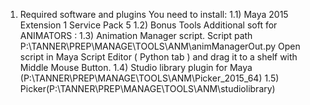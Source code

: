 1) Required software and plugins
You need to install:
1.1) Maya 2015 Extension 1 Service Pack 5
1.2) Bonus Tools
Additional soft for ANIMATORS :
1.3) Animation Manager script. Script path P:\TANNER\PREP\MANAGE\TOOLS\ANM\animManagerOut.py Open script in Maya Script Editor ( Python tab ) and drag it to a shelf with Middle Mouse Button. 1.4) Studio library plugin for Maya (P:\TANNER\PREP\MANAGE\TOOLS\ANM\Picker_2015_64\) 1.5) Picker(P:\TANNER\PREP\MANAGE\TOOLS\ANM\studiolibrary\)